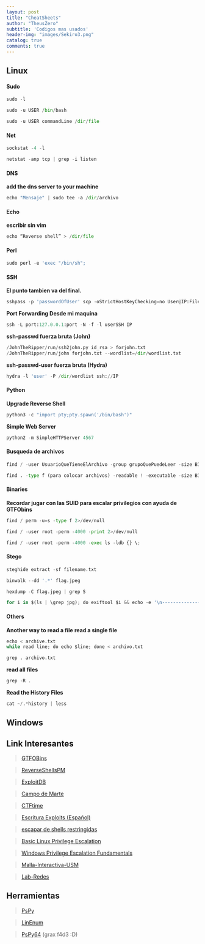 ```yaml
---
layout: post
title: "CheatSheets"
author: "TheusZero"
subtitle: 'Codigos mas usados'
header-img: "images/Sekiro3.png"
catalog: true
comments: true
---
```

## Linux

#### Sudo 

```Python
sudo -l
```

```Python
sudo -u USER /bin/bash
```

```Python
sudo -u USER commandLine /dir/file
```
#### Net
```Python
sockstat -4 -l 
```
```Python
netstat -anp tcp | grep -i listen
```
#### DNS

**add the dns server to your machine**

```Python
echo "Mensaje" | sudo tee -a /dir/archivo 
```

#### Echo

**escribir sin vim**
```Python
echo “Reverse shell” > /dir/file
```
#### Perl

```Python
sudo perl -e 'exec "/bin/sh";
```
#### SSH

**El punto tambien va del final.**
```Python
sshpass -p 'passwordOfUser' scp -oStrictHostKeyChecking=no User@IP:File .
```

**Port Forwarding Desde mi maquina**
```Python
ssh -L port:127.0.0.1:port -N -f -l userSSH IP 
```

**ssh-passwd fuerza bruta (John)**

```Python
/JohnTheRipper/run/ssh2john.py id_rsa > forjohn.txt
/JohnTheRipper/run/john forjohn.txt --wordlist=/dir/wordlist.txt
```

**ssh-passwd-user fuerza bruta (Hydra)**

```Python
hydra -l 'user' -P /dir/wordlist ssh://IP 
```

#### Python
**Upgrade Reverse Shell**
```Python
python3 -c "import pty;pty.spawn('/bin/bash')"
```
**Simple Web Server**
```Python
python2 -m SimpleHTTPServer 4567
```
#### Busqueda de archivos
```Python
find / -user UsuarioQueTieneElArchivo -group grupoQuePuedeLeer -size BITSc (recordar el c)
```

```Python
find . -type f (para colocar archivos) -readable ! -executable -size BITSc
```

#### Binaries

**Recordar jugar con las SUID para escalar privilegios con ayuda de GTFObins**

```Python
find / perm -u=s -type f 2>/dev/null
```
```Python
find / -user root -perm -4000 -print 2>/dev/null
```
```Python
find / -user root -perm -4000 -exec ls -ldb {} \;
```
#### Stego
```Python
steghide extract -sf filename.txt
```
```Python
binwalk --dd '.*' flag.jpeg
```
```Python
hexdump -C flag.jpeg | grep S
```
```Python
for i in $(ls | \grep jpg); do exiftool $i && echo -e '\n--------------------------------------\n'; done
```
#### Others
**Another way to read a file**
**read a single file**
```Python
echo < archive.txt
while read line; do echo $line; done < archivo.txt
```
```Python
grep . archivo.txt
```
**read all files**
```Python
grep -R .
```
**Read the History Files**
```Python
cat ~/.*history | less
```
## Windows

## Link Interesantes

> [GTFOBins](https://gtfobins.github.io/)

> [ReverseShellsPM](http://pentestmonkey.net/cheat-sheet/shells/reverse-shell-cheat-sheet)

> [ExploitDB](https://www.exploit-db.com/)

> [Campo de Marte](https://www.campodemarte.cl/)

> [CTFtime](https://ctftime.org/)

> [Escritura Exploits (Español)](https://fundacion-sadosky.github.io/guia-escritura-exploits/)

> [escapar de shells restringidas](https://www.hackplayers.com/2018/05/tecnicas-para-escapar-de-restricted--shells.html)

> [Basic Linux Privilege Escalation](https://blog.g0tmi1k.com/2011/08/basic-linux-privilege-escalation/)

> [Windows Privilege Escalation Fundamentals](http://www.fuzzysecurity.com/tutorials/16.html)

> [Malla-Interactiva-USM](https://mallas.labcomp.cl/?m=TEL)

> [Lab-Redes](http://www2.elo.utfsm.cl/~tel241/20102s/)

## Herramientas
> [PsPy](https://github.com/DominicBreuker/pspy) 

> [LinEnum](https://github.com/rebootuser/LinEnum/)

> [PsPy64](https://f4d3.io/assets/downloads/linux/pspy64s) (grax f4d3 :D)

> []()